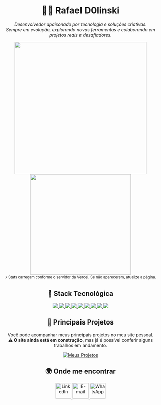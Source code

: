 <h1 align="center">👨‍💻 Rafael D0linski</h1>
<p align="center">
  <i>Desenvolvedor apaixonado por tecnologia e soluções criativas.<br>
  Sempre em evolução, explorando novas ferramentas e colaborando em projetos reais e desafiadores.</i>
</p>

<div align="center">
  <!-- Estatísticas do GitHub -->
  <picture>
    <source srcset="https://github-readme-stats.vercel.app/api?username=RafaelD0linski&show_icons=true&hide_border=true&theme=radical" media="(prefers-color-scheme: dark)" />
    <source srcset="https://github-readme-stats.vercel.app/api?username=RafaelD0linski&show_icons=true&hide_border=true&theme=default" media="(prefers-color-scheme: light), (prefers-color-scheme: no-preference)" />
    <img src="https://github-readme-stats.vercel.app/api?username=RafaelD0linski&show_icons=true&hide_border=true&theme=default" width="420" />
  </picture>

  <!-- Linguagens mais usadas -->
  <picture>
    <source srcset="https://github-readme-stats.vercel.app/api/top-langs/?username=RafaelD0linski&layout=compact&hide_border=true&theme=radical" media="(prefers-color-scheme: dark)" />
    <source srcset="https://github-readme-stats.vercel.app/api/top-langs/?username=RafaelD0linski&layout=compact&hide_border=true&theme=default" media="(prefers-color-scheme: light), (prefers-color-scheme: no-preference)" />
    <img src="https://github-readme-stats.vercel.app/api/top-langs/?username=RafaelD0linski&layout=compact&hide_border=true&theme=default" width="320" />
  </picture>
  <br>
  <sub>⚡ Stats carregam conforme o servidor da Vercel. Se não aparecerem, atualize a página.</sub>
</div>

<h2 align="center">🧠 Stack Tecnológica</h2>
<p align="center">
  <!-- Flutter -->
  <a href="https://flutter.dev/" target="_blank">
    <img src="https://skillicons.dev/icons?i=flutter" />
  </a>
  <!-- Dart -->
  <a href="https://dart.dev/" target="_blank">
    <img src="https://skillicons.dev/icons?i=dart" />
  </a>
  <!-- PostgreSQL -->
  <a href="https://www.postgresql.org/" target="_blank">
    <img src="https://skillicons.dev/icons?i=postgresql" />
  </a>
  <!-- GitHub -->
  <a href="https://github.com/" target="_blank">
    <img src="https://skillicons.dev/icons?i=github" />
  </a>
  <!-- Figma -->
  <a href="https://www.figma.com/" target="_blank">
    <img src="https://skillicons.dev/icons?i=figma" />
  </a>
  <!-- Git -->
  <a href="https://git-scm.com/" target="_blank">
    <img src="https://skillicons.dev/icons?i=git" />
  </a>
  <!-- C# -->
  <a href="https://learn.microsoft.com/pt-br/dotnet/csharp/" target="_blank">
    <img src="https://skillicons.dev/icons?i=cs" />
  </a>
  <!-- .NET -->
  <a href="https://dotnet.microsoft.com/" target="_blank">
    <img src="https://skillicons.dev/icons?i=dotnet" />
  </a>
  <!-- Jira -->
  <a href="https://www.atlassian.com/software/jira" target="_blank">
    <img src="https://skillicons.dev/icons?i=jira" />
  </a>
</p>


<h2 align="center">🚀 Principais Projetos</h2>
<div align="center">
  <p>
    Você pode acompanhar meus principais projetos no meu site pessoal.<br>
    <b>⚠️ O site ainda está em construção</b>, mas já é possível conferir alguns trabalhos em andamento.
  </p>
  <a href="https://principais-porjetos.vercel.app/" target="_blank">
    <img src="https://img.shields.io/badge/🚀 Acessar meus projetos-6C63FF?style=for-the-badge&logo=vercel&logoColor=white" alt="Meus Projetos" />
  </a>
</div>

<h2 align="center">🌍 Onde me encontrar</h2>
<div align="center">
  <a href="https://www.linkedin.com/in/rafael-dolinski/" target="_blank">
    <img src="https://skillicons.dev/icons?i=linkedin" height="50" alt="LinkedIn" />
  </a>
  <a href="mailto:rafaeldolinski14@gmail.com" target="_blank">
    <img src="https://skillicons.dev/icons?i=gmail" height="50" alt="E-mail" />
  </a>
  <a href="https://wa.me/5546991382310" target="_blank">
    <img src="https://cdn.simpleicons.org/whatsapp/25D366" height="50" alt="WhatsApp" />
  </a>
</div>
